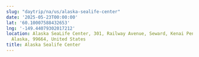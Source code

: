 ```yaml
---
slug: "daytrip/na/us/alaska-sealife-center"
date: '2025-05-23T00:00:00'
lat: '60.10007588432653'
lng: '-149.44079302017212'
location: Alaska SeaLife Center, 301, Railway Avenue, Seward, Kenai Peninsula Borough,
  Alaska, 99664, United States
title: Alaska Sealife Center
---
```



